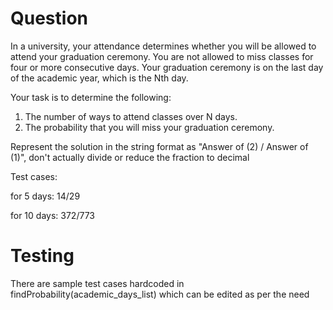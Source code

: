 # Question

In a university, your attendance determines whether you will be allowed to attend your graduation ceremony. 
You are not allowed to miss classes for four or more consecutive days. 
Your graduation ceremony is on the last day of the academic year, which is the Nth day.

Your task is to determine the following:

1. The number of ways to attend classes over N days.
2. The probability that you will miss your graduation ceremony.

Represent the solution in the string format as "Answer of (2) / Answer of (1)", don't actually divide or reduce the fraction to decimal

Test cases:

for 5 days: 14/29

for 10 days: 372/773

# Testing

There are sample test cases hardcoded in findProbability(academic_days_list) which can be edited as per the need
